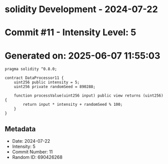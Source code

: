 ﻿# solidity Development - 2024-07-22
# Commit #11 - Intensity Level: 5
# Generated on: 2025-06-07 11:55:03
```solidity
pragma solidity ^0.8.0;

contract DataProcessor11 {
    uint256 public intensity = 5;
    uint256 private randomSeed = 890288;

    function processValue(uint256 input) public view returns (uint256) {
        return input * intensity + randomSeed % 100;
    }
}
```
## Metadata
- Date: 2024-07-22
- Intensity: 5
- Commit Number: 11
- Random ID: 690426268
